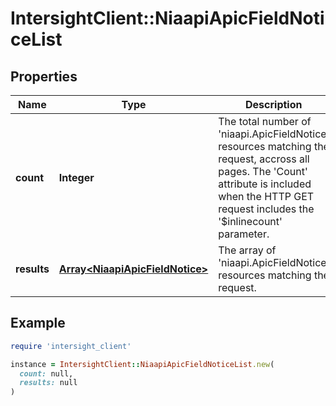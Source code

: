 # IntersightClient::NiaapiApicFieldNoticeList

## Properties

| Name | Type | Description | Notes |
| ---- | ---- | ----------- | ----- |
| **count** | **Integer** | The total number of &#39;niaapi.ApicFieldNotice&#39; resources matching the request, accross all pages. The &#39;Count&#39; attribute is included when the HTTP GET request includes the &#39;$inlinecount&#39; parameter. | [optional] |
| **results** | [**Array&lt;NiaapiApicFieldNotice&gt;**](NiaapiApicFieldNotice.md) | The array of &#39;niaapi.ApicFieldNotice&#39; resources matching the request. | [optional] |

## Example

```ruby
require 'intersight_client'

instance = IntersightClient::NiaapiApicFieldNoticeList.new(
  count: null,
  results: null
)
```

